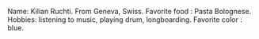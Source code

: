 Name: Kilian Ruchti.
From Geneva, Swiss.
Favorite food : Pasta Bolognese.
Hobbies: listening to music, playing drum, longboarding.
Favorite color : blue.

